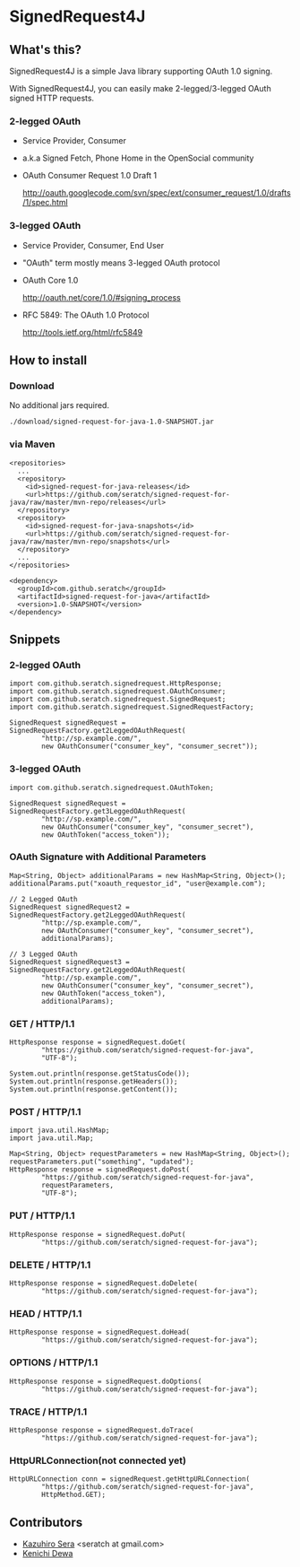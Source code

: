 # SignedRequest4J

## What's this?

SignedRequest4J is a simple Java library supporting OAuth 1.0 signing. 

With SignedRequest4J, you can easily make 2-legged/3-legged OAuth signed HTTP requests.

### 2-legged OAuth 

* Service Provider, Consumer

* a.k.a Signed Fetch, Phone Home in the OpenSocial community

* OAuth Consumer Request 1.0 Draft 1

    <a href="http://oauth.googlecode.com/svn/spec/ext/consumer_request/1.0/drafts/1/spec.html">http://oauth.googlecode.com/svn/spec/ext/consumer_request/1.0/drafts/1/spec.html</a>

### 3-legged OAuth

* Service Provider, Consumer, End User

* "OAuth" term mostly means 3-legged OAuth protocol

* OAuth Core 1.0

    <a href="http://oauth.net/core/1.0/#signing_process">http://oauth.net/core/1.0/#signing_process</a>

* RFC 5849: The OAuth 1.0 Protocol

    <a href="http://tools.ietf.org/html/rfc5849">http://tools.ietf.org/html/rfc5849</a>

## How to install

### Download

No additional jars required.

    ./download/signed-request-for-java-1.0-SNAPSHOT.jar

### via Maven

    <repositories>
      ...
      <repository>
        <id>signed-request-for-java-releases</id>
        <url>https://github.com/seratch/signed-request-for-java/raw/master/mvn-repo/releases</url>
      </repository>
      <repository>
        <id>signed-request-for-java-snapshots</id>
        <url>https://github.com/seratch/signed-request-for-java/raw/master/mvn-repo/snapshots</url>
      </repository>
      ...
    </repositories>

    <dependency>
      <groupId>com.github.seratch</groupId>
      <artifactId>signed-request-for-java</artifactId>
      <version>1.0-SNAPSHOT</version>
    </dependency>

## Snippets

### 2-legged OAuth

    import com.github.seratch.signedrequest.HttpResponse;
    import com.github.seratch.signedrequest.OAuthConsumer;
    import com.github.seratch.signedrequest.SignedRequest;
    import com.github.seratch.signedrequest.SignedRequestFactory;

    SignedRequest signedRequest = SignedRequestFactory.get2LeggedOAuthRequest(
            "http://sp.example.com/",
            new OAuthConsumer("consumer_key", "consumer_secret"));

### 3-legged OAuth

    import com.github.seratch.signedrequest.OAuthToken;
    
    SignedRequest signedRequest = SignedRequestFactory.get3LeggedOAuthRequest(
            "http://sp.example.com/",
            new OAuthConsumer("consumer_key", "consumer_secret"),
            new OAuthToken("access_token"));

### OAuth Signature with Additional Parameters

    Map<String, Object> additionalParams = new HashMap<String, Object>();
    additionalParams.put("xoauth_requestor_id", "user@example.com");
    
    // 2 Legged OAuth
    SignedRequest signedRequest2 = SignedRequestFactory.get2LeggedOAuthRequest(
            "http://sp.example.com/", 
            new OAuthConsumer("consumer_key", "consumer_secret"), 
            additionalParams);
    
    // 3 Legged OAuth
    SignedRequest signedRequest3 = SignedRequestFactory.get2LeggedOAuthRequest(
            "http://sp.example.com/", 
            new OAuthConsumer("consumer_key", "consumer_secret"), 
            new OAuthToken("access_token"),
            additionalParams);

### GET / HTTP/1.1

    HttpResponse response = signedRequest.doGet(
            "https://github.com/seratch/signed-request-for-java", 
            "UTF-8");

    System.out.println(response.getStatusCode());
    System.out.println(response.getHeaders());
    System.out.println(response.getContent());

### POST / HTTP/1.1

    import java.util.HashMap;
    import java.util.Map;

    Map<String, Object> requestParameters = new HashMap<String, Object>();
    requestParameters.put("something", "updated");
    HttpResponse response = signedRequest.doPost(
            "https://github.com/seratch/signed-request-for-java", 
            requestParameters,
            "UTF-8");

### PUT / HTTP/1.1
    HttpResponse response = signedRequest.doPut(
            "https://github.com/seratch/signed-request-for-java");

### DELETE / HTTP/1.1
    HttpResponse response = signedRequest.doDelete(
            "https://github.com/seratch/signed-request-for-java");

### HEAD / HTTP/1.1
    HttpResponse response = signedRequest.doHead(
            "https://github.com/seratch/signed-request-for-java");

### OPTIONS / HTTP/1.1
    HttpResponse response = signedRequest.doOptions(
            "https://github.com/seratch/signed-request-for-java");

### TRACE / HTTP/1.1
    HttpResponse response = signedRequest.doTrace(
            "https://github.com/seratch/signed-request-for-java");

### HttpURLConnection(not connected yet)
    HttpURLConnection conn = signedRequest.getHttpURLConnection(
            "https://github.com/seratch/signed-request-for-java", 
            HttpMethod.GET);

## Contributors

* <a href="https://github.com/seratch">Kazuhiro Sera</a> &lt;seratch at gmail.com&gt;
* <a href="https://github.com/dewaken">Kenichi Dewa</a>

